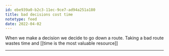 ```yaml
---
id: ebe939a0-b2c3-11ec-9ce7-ad94a251a180
title: bad decisions cost time
notetype: feed
date: 2022-04-02
---
```

When we make a decision we decide to go down a route. Taking a bad route wastes time and [[time is the most valuable resource]]

---

